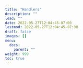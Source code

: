 ```yaml
---
title: "Handlers"
description: ""
lead: ""
date: 2022-05-27T12:04:45-07:00
lastmod: 2022-05-27T12:04:45-07:00
draft: false
images: []
menu:
  docs:
    parent: ""
weight: 999
toc: true
---
```

